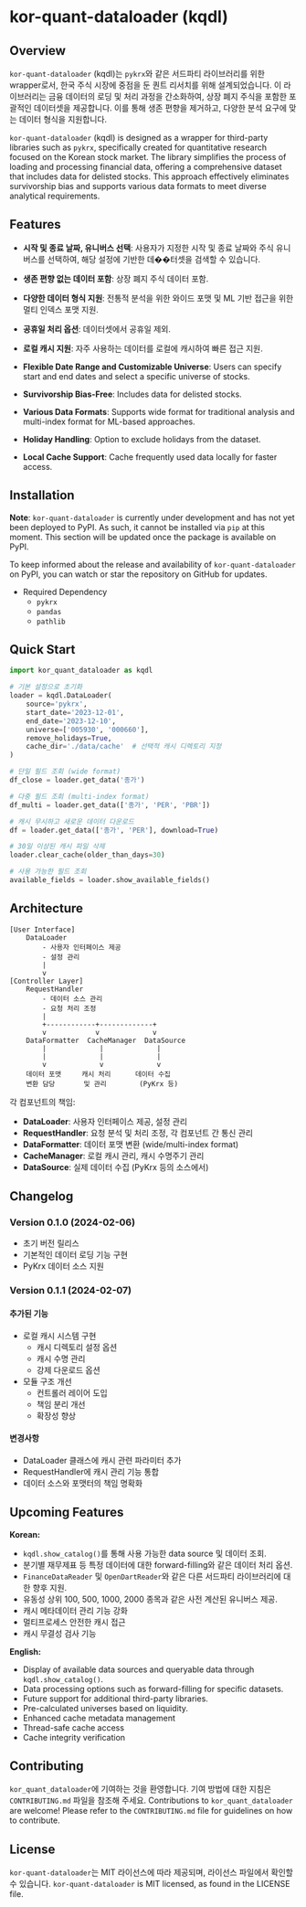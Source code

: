 # kor-quant-dataloader (kqdl)

## Overview
`kor-quant-dataloader` (kqdl)는 `pykrx`와 같은 서드파티 라이브러리를 위한 wrapper로서, 한국 주식 시장에 중점을 둔 퀀트 리서치를 위해 설계되었습니다. 이 라이브러리는 금융 데이터의 로딩 및 처리 과정을 간소화하여, 상장 폐지 주식을 포함한 포괄적인 데이터셋을 제공합니다. 이를 통해 생존 편향을 제거하고, 다양한 분석 요구에 맞는 데이터 형식을 지원합니다.

`kor-quant-dataloader` (kqdl) is designed as a wrapper for third-party libraries such as `pykrx`, specifically created for quantitative research focused on the Korean stock market. The library simplifies the process of loading and processing financial data, offering a comprehensive dataset that includes data for delisted stocks. This approach effectively eliminates survivorship bias and supports various data formats to meet diverse analytical requirements.

## Features
- **시작 및 종료 날짜, 유니버스 선택**: 사용자가 지정한 시작 및 종료 날짜와 주식 유니버스를 선택하여, 해당 설정에 기반한 데��터셋을 검색할 수 있습니다.
- **생존 편향 없는 데이터 포함**: 상장 폐지 주식 데이터 포함.
- **다양한 데이터 형식 지원**: 전통적 분석을 위한 와이드 포맷 및 ML 기반 접근을 위한 멀티 인덱스 포맷 지원.
- **공휴일 처리 옵션**: 데이터셋에서 공휴일 제외.
- **로컬 캐시 지원**: 자주 사용하는 데이터를 로컬에 캐시하여 빠른 접근 지원.

- **Flexible Date Range and Customizable Universe**: Users can specify start and end dates and select a specific universe of stocks.
- **Survivorship Bias-Free**: Includes data for delisted stocks.
- **Various Data Formats**: Supports wide format for traditional analysis and multi-index format for ML-based approaches.
- **Holiday Handling**: Option to exclude holidays from the dataset.
- **Local Cache Support**: Cache frequently used data locally for faster access.

## Installation

**Note**: `kor-quant-dataloader` is currently under development and has not yet been deployed to PyPI. As such, it cannot be installed via `pip` at this moment. This section will be updated once the package is available on PyPI.

To keep informed about the release and availability of `kor-quant-dataloader` on PyPI, you can watch or star the repository on GitHub for updates.

- Required Dependency
    - `pykrx`
    - `pandas`
    - `pathlib`

## Quick Start
```python
import kor_quant_dataloader as kqdl

# 기본 설정으로 초기화
loader = kqdl.DataLoader(
    source='pykrx',
    start_date='2023-12-01',
    end_date='2023-12-10',
    universe=['005930', '000660'],
    remove_holidays=True,
    cache_dir='./data/cache'  # 선택적 캐시 디렉토리 지정
)

# 단일 필드 조회 (wide format)
df_close = loader.get_data('종가')

# 다중 필드 조회 (multi-index format)
df_multi = loader.get_data(['종가', 'PER', 'PBR'])

# 캐시 무시하고 새로운 데이터 다운로드
df = loader.get_data(['종가', 'PER'], download=True)

# 30일 이상된 캐시 파일 삭제
loader.clear_cache(older_than_days=30)

# 사용 가능한 필드 조회
available_fields = loader.show_available_fields()
```

## Architecture
```
[User Interface]
    DataLoader
        - 사용자 인터페이스 제공
        - 설정 관리
        |
        v
[Controller Layer]
    RequestHandler
        - 데이터 소스 관리
        - 요청 처리 조정
        |
        +------------+-------------+
        v            v             v
    DataFormatter  CacheManager  DataSource
        |             |             |
        |             |             |
        v             v             v
    데이터 포맷     캐시 처리      데이터 수집
    변환 담당       및 관리        (PyKrx 등)
```

각 컴포넌트의 책임:
- **DataLoader**: 사용자 인터페이스 제공, 설정 관리
- **RequestHandler**: 요청 분석 및 처리 조정, 각 컴포넌트 간 통신 관리
- **DataFormatter**: 데이터 포맷 변환 (wide/multi-index format)
- **CacheManager**: 로컬 캐시 관리, 캐시 수명주기 관리
- **DataSource**: 실제 데이터 수집 (PyKrx 등의 소스에서)

## Changelog

### Version 0.1.0 (2024-02-06)
- 초기 버전 릴리스
- 기본적인 데이터 로딩 기능 구현
- PyKrx 데이터 소스 지원

### Version 0.1.1 (2024-02-07)
#### 추가된 기능
- 로컬 캐시 시스템 구현
  - 캐시 디렉토리 설정 옵션
  - 캐시 수명 관리
  - 강제 다운로드 옵션
- 모듈 구조 개선
  - 컨트롤러 레이어 도입
  - 책임 분리 개선
  - 확장성 향상

#### 변경사항
- DataLoader 클래스에 캐시 관련 파라미터 추가
- RequestHandler에 캐시 관리 기능 통합
- 데이터 소스와 포맷터의 책임 명확화

## Upcoming Features

**Korean:**
- `kqdl.show_catalog()`를 통해 사용 가능한 data source 및 데이터 조회.
- 분기별 재무제표 등 특정 데이터에 대한 forward-filling와 같은 데이터 처리 옵션.
- `FinanceDataReader` 및 `OpenDartReader`와 같은 다른 서드파티 라이브러리에 대한 향후 지원.
- 유동성 상위 100, 500, 1000, 2000 종목과 같은 사전 계산된 유니버스 제공.
- 캐시 메타데이터 관리 기능 강화
- 멀티프로세스 안전한 캐시 접근
- 캐시 무결성 검사 기능

**English:**
- Display of available data sources and queryable data through `kqdl.show_catalog()`.
- Data processing options such as forward-filling for specific datasets.
- Future support for additional third-party libraries.
- Pre-calculated universes based on liquidity.
- Enhanced cache metadata management
- Thread-safe cache access
- Cache integrity verification

## Contributing
`kor_quant_dataloader`에 기여하는 것을 환영합니다. 기여 방법에 대한 지침은 `CONTRIBUTING.md` 파일을 참조해 주세요.
Contributions to `kor_quant_dataloader` are welcome! Please refer to the `CONTRIBUTING.md` file for guidelines on how to contribute.

## License
`kor-quant-dataloader`는 MIT 라이선스에 따라 제공되며, 라이선스 파일에서 확인할 수 있습니다.
`kor-quant-dataloader` is MIT licensed, as found in the LICENSE file.
